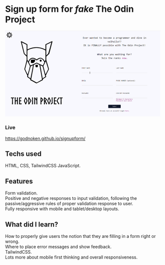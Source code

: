 # Sign up form for *fake* The Odin Project

![gif showing sign up form webpage](https://github.com/Godnoken/gifdemos/blob/main/signupform.gif)

### Live
https://godnoken.github.io/signupform/

## Techs used
HTML, CSS, TailwindCSS JavaScript.

## Features
Form validation.<br>
Positive and negative responses to input validation, following the passive/aggressive rules of proper validation response to user.<br>
Fully responsive with mobile and tablet/desktop layouts.

## What did I learn?
How to properly give users the notion that they are filling in a form right or wrong.<br>
Where to place error messages and show feedback.<br>
TailwindCSS.<br>
Lots more about mobile first thinking and overall responsiveness.
